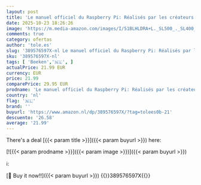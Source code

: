 ```yaml
---
layout: post
title: 'Le manuel officiel du Raspberry Pi: Réalisés par les créateurs du MagPi  le magazine officiel de Raspberry Pi'
date: 2025-10-23 18:26:26
image: 'https://m.media-amazon.com/images/I/51BLHLDRA+L._SL500_._SL400_.jpg'
comments: true
category: ofertas
author: 'tole.es'
slug: '389576597X-nl Le manuel officiel du Raspberry Pi: Réalisés par les...'
sku: '389576597X-nl'
tags: [ 'Boeken','🇳🇱', ]
actualPrice: 21.99 EUR
currency: EUR
price: 21.99
comparePrice: 29.95 EUR
prodname: 'Le manuel officiel du Raspberry Pi: Réalisés par les créateurs du MagPi  le magazine officiel de Raspberry Pi'
country: 'nl'
flag: '🇳🇱'
brand: ''
buyurl: 'https://www.amazon.nl/dp/389576597X/?tag=tolees0b-21'
descuento: '26.58'
average: '21.99'
---
```


There's a deal [{{< param title >}}]({{< param buyurl >}})  here:

[![{{< param prodname >}}]({{< param image >}})]({{< param buyurl >}})

ℹ️:


[🛒 Buy it now!!]({{< param buyurl >}})
{{<world>}}389576597X{{</world>}}
